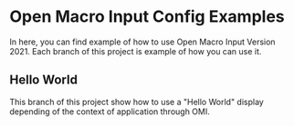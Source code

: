 
# Open Macro Input Config Examples

In here, you can find example of how to use Open Macro Input Version 2021.
Each branch of this project is example of how you can use it.


## Hello World

This branch of this project show how to use a "Hello World" display depending of the context of application through OMI.
